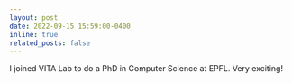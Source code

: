 ```yaml
---
layout: post
date: 2022-09-15 15:59:00-0400
inline: true
related_posts: false
---
```


I joined VITA Lab to do a PhD in Computer Science at EPFL. Very exciting!
